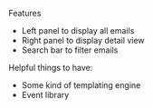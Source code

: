 Features
 * Left panel to display all emails
 * Right panel to display detail view
 * Search bar to filter emails

 Helpful things to have:
 * Some kind of templating engine
 * Event library